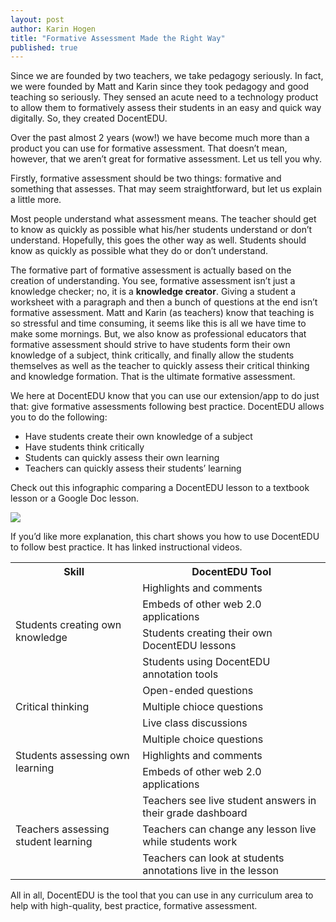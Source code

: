 ```yaml
---
layout: post
author: Karin Hogen
title: "Formative Assessment Made the Right Way"
published: true
---
```

Since we are founded by two teachers, we take pedagogy seriously. In fact, we were founded by Matt and Karin since they took pedagogy and good teaching so seriously. They sensed an acute need to a technology product to allow them to formatively assess their students in an easy and quick way digitally. So, they created DocentEDU. 

Over the past almost 2 years (wow!) we have become much more than a product you can use for formative assessment. That doesn’t mean, however, that we aren’t great for formative assessment. Let us tell you why.

Firstly, formative assessment should be two things: formative and something that assesses. That may seem straightforward, but let us explain a little more.

Most people understand what assessment means. The teacher should get to know as quickly as possible what his/her students understand or don’t understand. Hopefully, this goes the other way as well. Students should know as quickly as possible what they do or don’t understand.

The formative part of formative assessment is actually based on the creation of understanding. You see, formative assessment isn’t just a knowledge checker; no, it is a <b>knowledge creator</b>. Giving a student a worksheet with a paragraph and then a bunch of questions at the end isn’t formative assessment. Matt and Karin (as teachers) know that teaching is so stressful and time consuming, it seems like this is all we have time to make some mornings. But, we also know as professional educators that formative assessment should strive to have students form their own knowledge of a subject, think critically, and finally allow the students themselves as well as the teacher to quickly assess their critical thinking and knowledge formation. That is the ultimate formative assessment.

We here at DocentEDU know that you can use our extension/app to do just that: give formative assessments following best practice. DocentEDU allows you to do the following:
- Have students create their own knowledge of a subject
- Have students think critically
- Students can quickly assess their own learning
- Teachers can quickly assess their students’ learning

Check out this infographic comparing a DocentEDU lesson to a textbook lesson or a Google Doc lesson. 

<img src="http://docentedu.com:3000/images/formative_assessment.png" />

If you’d like more explanation, this chart shows you how to use DocentEDU to follow best practice. It has linked instructional videos.

<table>
  <tr>
    <th>Skill</th>
    <th>DocentEDU Tool</th>
  </tr>
  <tr>
    <td rowspan="4">Students creating own knowledge</td>
    <td>Highlights and comments</td>
  </tr
  <tr>
    <td>Embeds of other web 2.0 applications</td>
  </tr>
  <tr>
    <td>Students creating their own DocentEDU lessons</td>
  </tr>
  <tr>
    <td>Students using DocentEDU annotation tools</td>
  </tr>
  <tr>
    <td rowspan="3">Critical thinking</td>
    <td>Open-ended questions</td>
  </tr>
  <tr>
    <td>Multiple chioce questions</td>
  </tr>
  <tr>
    <td>Live class discussions</td>
  </tr>
  <tr>
    <td rowspan="3">Students assessing own learning</td>
    <td>Multiple choice questions</td>
  </tr>
  <tr>
    <td>Highlights and comments</td>
  </tr>
  <tr>
    <td>Embeds of other web 2.0 applications</td>
  </tr>
  <tr>
    <td rowspan="3">Teachers assessing student learning</td>
    <td>Teachers see live student answers in their grade dashboard</td>
  </tr>
  <tr>
    <td>Teachers can change any lesson live while students work</td>
  </tr>
  <tr>
    <td>Teachers can look at students annotations live in the lesson</td>
  </tr>
</table>

All in all, DocentEDU is the tool that you can use in any curriculum area to help with high-quality, best practice, formative assessment. 

